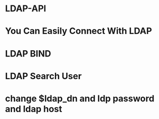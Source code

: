 # LDAP-API
# You Can Easily Connect With LDAP 
# LDAP BIND
# LDAP Search User
# change $ldap_dn and ldp password and ldap host 
